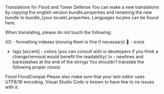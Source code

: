 Translations for Flood and Tower Defense
You can make a new translations by copying the english version bundle.properties and renaming the new bundle to bundle_(your locale).properties. Languages locales can be found here.

When translating, please do not touch the following:

{0} - formatting indexes (moving them is fine if necessary)
 - icons
- tags
[accent] - colors (you can consult with io developers if you think a change/removal would benefit the readability)
\n - newlines and backslashes at the end of the strings
You shouldn't translate the following proper nouns:

Flood
FloodCompat
Please also make sure that your text editor uses UTF8/16 encoding. Visual Studio Code is known to have few to no issues with it.
